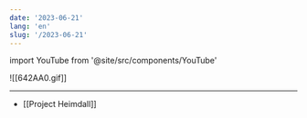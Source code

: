```yaml
---
date: '2023-06-21'
lang: 'en'
slug: '/2023-06-21'
---
```


import YouTube from '@site/src/components/YouTube'

<YouTube id="K_5-4R-Vx5w"/>

![[642AA0.gif]]

---

- [[Project Heimdall]]
